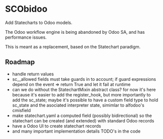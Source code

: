 SCObidoo
========

Add Statecharts to Odoo models.

The Odoo workflow engine is being abandoned by Odoo SA,
and has performance issues.

This is meant as a replacement, based on the Statechart
paradigm.

Roadmap
-------

* handle return values
* sc_<event>_allowed fields must take guards in to account;
  if guard expressions depend on the event => return True
  and let it fail at runtime
* can we do without the StatechartMixin abstract class? for now it's
  here because it's easier to add the register_hook, but more importantly
  to add the sc_state; maybe it's possible to have a custom field type
  to hold sc_state and the asociated interpreter state, simimlar to alfodoo's cmisfield
* make statechart.yaml a computed field (possibly bidirectional) so the statechart
  can be created (and extended) with standard Odoo records
* have a Odoo UI to create statechart records
* and many important implementation details TODO's in the code
